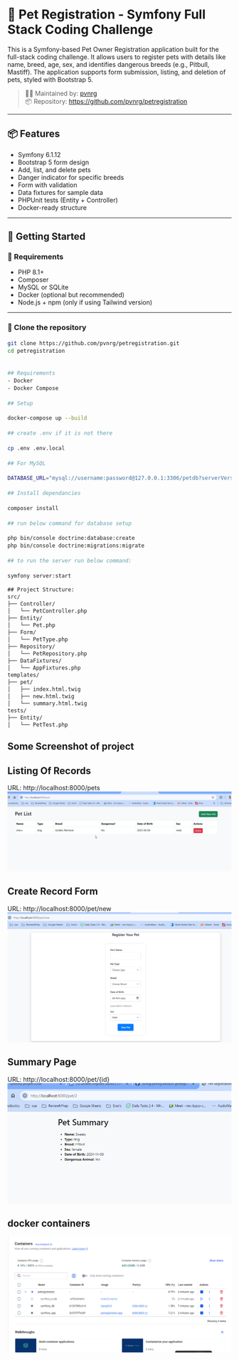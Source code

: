 # 🐾 Pet Registration - Symfony Full Stack Coding Challenge

This is a Symfony-based Pet Owner Registration application built for the full-stack coding challenge. It allows users to register pets with details like name, breed, age, sex, and identifies dangerous breeds (e.g., Pitbull, Mastiff). The application supports form submission, listing, and deletion of pets, styled with Bootstrap 5.

> 🧑‍💻 Maintained by: [pvnrg](https://github.com/pvnrg)  
> 📦 Repository: https://github.com/pvnrg/petregistration

---

## 📦 Features

- Symfony 6.1.12
- Bootstrap 5 form design
- Add, list, and delete pets
- Danger indicator for specific breeds
- Form with validation
- Data fixtures for sample data
- PHPUnit tests (Entity + Controller)
- Docker-ready structure

---

## 🚀 Getting Started

### 🔧 Requirements

- PHP 8.1+
- Composer
- MySQL or SQLite
- Docker (optional but recommended)
- Node.js + npm (only if using Tailwind version)

---

### 📂 Clone the repository


```bash
git clone https://github.com/pvnrg/petregistration.git
cd petregistration


## Requirements
- Docker
- Docker Compose

## Setup

docker-compose up --build

## create .env if it is not there

cp .env .env.local

## For MySQL

DATABASE_URL="mysql://username:password@127.0.0.1:3306/petdb?serverVersion=8.0"

## Install dependancies

composer install

## run below command for database setup

php bin/console doctrine:database:create
php bin/console doctrine:migrations:migrate

## to run the server run below command:

symfony server:start

```

```
## Project Structure:
src/
├── Controller/
│   └── PetController.php
├── Entity/
│   └── Pet.php
├── Form/
│   └── PetType.php
├── Repository/
│   └── PetRepository.php
├── DataFixtures/
│   └── AppFixtures.php
templates/
├── pet/
│   ├── index.html.twig
│   ├── new.html.twig
│   └── summary.html.twig
tests/
├── Entity/
│   └── PetTest.php

```


## Some Screenshot of project
## Listing Of Records
URL: http://localhost:8000/pets
![List View](docs/list.png)

## Create Record Form
URL: http://localhost:8000/pet/new
![Create Form](docs/form.png)

## Summary Page
URL: http://localhost:8000/pet/{id}
![Summary Page](/docs/summary.png)

## docker containers
![Docker](docs/docker.png)